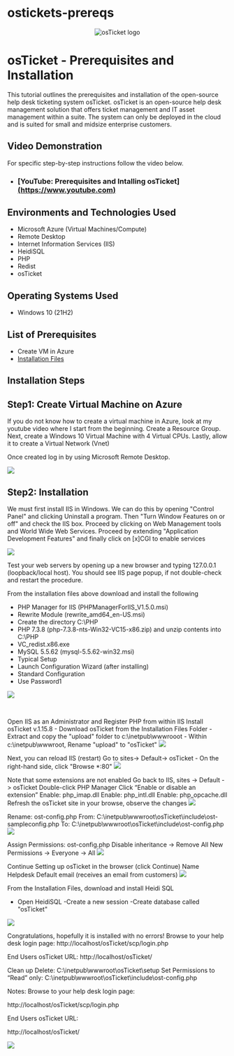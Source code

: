 # ostickets-prereqs
<p align="center">
<img src="https://i.imgur.com/Clzj7Xs.png" alt="osTicket logo"/>
</p>

<h1>osTicket - Prerequisites and Installation</h1>
This tutorial outlines the prerequisites and installation of the open-source help desk ticketing system osTicket. osTicket is an open-source help desk management solution that offers ticket management and IT asset management within a suite. The  system can only be deployed in the cloud and is suited for small and midsize enterprise customers. <br />

<h2>Video Demonstration</h2>
For specific step-by-step instructions follow the video below.

- ### [YouTube: Prerequisites and Intalling osTicket][(https://www.youtube.com)](https://youtu.be/6CZCoBui-js)


<h2>Environments and Technologies Used</h2>

- Microsoft Azure (Virtual Machines/Compute)
- Remote Desktop
- Internet Information Services (IIS)
- HeidiSQL
- PHP
- Redist
- osTicket

<h2>Operating Systems Used </h2>

- Windows 10</b> (21H2)

<h2>List of Prerequisites</h2>

- Create VM in Azure
- <a href="https://drive.google.com/drive/u/2/folders/1APMfNyfNzcxZC6EzdaNfdZsUwxWYChf6">Installation Files</a> 
<h2>Installation Steps</h2>
<h2> Step1: Create Virtual Machine on Azure</h2>

If you  do not know how to create a virtual machine in Azure, look at my youtube video where I start from the beginning.
Create a Resource Group. Next, create a Windows 10 Virtual Machine with 4 Virtual CPUs. Lastly, allow it to create a Virtual Network (Vnet)

Once created log in by using Microsoft Remote Desktop. 

<img src="https://imgur.com/LEXyg6Q.png">





<p>
  <h2>Step2: Installation</h2>

 We must first install IIS in Windows. We can do this by opening "Control Panel" and clicking Uninstall a program. Then "Turn Window Features on or off" and check the IIS box. Proceed by clicking on Web Management tools and World Wide Web Services. Proceed by extending  "Application Development Features" and finally click on [x]CGI to enable services

<img src="https://imgur.com/FfdJ928.png">

 
Test your web servers by opening up a new browser and typing 127.0.0.1 (loopback/local host). You should see IIS page popup, if not double-check and restart the procedure.
  
  
</p>

<p>
 From the installation files above download and install the following 
  
  - PHP Manager for IIS (PHPManagerForIIS_V1.5.0.msi)
  - Rewrite Module (rewrite_amd64_en-US.msi) 
- Create the directory C:\PHP
 - PHP 7.3.8 (php-7.3.8-nts-Win32-VC15-x86.zip)  and unzip contents into C:\PHP
 - VC_redist.x86.exe
 - MySQL 5.5.62 (mysql-5.5.62-win32.msi) 
  - Typical Setup
  - Launch Configuration Wizard (after installing) 
  - Standard Configuration 
  - Use Password1
  
  <img src="https://i.imgur.com/chsEH88.png">
 
</p>

<br />
<p>
  Open IIS as an Administrator and Register PHP from within IIS
  Install osTicket v.1.15.8
  - Download osTicket from the Installation Files Folder 
  - Extract and copy the "upload" folder to c:\inetpub\wwwrooot
  - Within c:\inetpub\wwwroot, Rename "upload" to "osTicket"
   
  
<img src="https://imgur.com/BE21aqg.png">

  
 </p>
 
 
 <p>
  Next, you can reload IIS (restart) 
  Go to sites-> Default-> osTicket 
  - On the right-hand side, click "Browse *:80"
  
<img src="https://imgur.com/InPkYmk.png">

  </p>


<p>
Note that some extensions are not enabled
Go back to IIS, sites -> Default -> osTicket
Double-click PHP Manager
Click “Enable or disable an extension”
Enable: php_imap.dll
Enable: php_intl.dll
Enable: php_opcache.dll
Refresh the osTicket site in your browse, observe the changes

  
<img src="https://imgur.com/e0FFMgi.png">
  </p>


<p>
Rename: ost-config.php
From: C:\inetpub\wwwroot\osTicket\include\ost-sampleconfig.php
To: C:\inetpub\wwwroot\osTicket\include\ost-config.php
  
<img src="https://imgur.com/TThrWNZ.png">
  
  </p>
  
  <p>
Assign Permissions: ost-config.php
Disable inheritance -> Remove All
New Permissions -> Everyone -> All
 
 <img src="https://imgur.com/mNrXznf.png">
  
  </p>
  
  <p>
Continue Setting up osTicket in the browser (click Continue)
Name Helpdesk
Default email (receives an email from customers)

<img src="https://imgur.com/e0FFMgi.png">

  
  </p>
  From the Installation Files, download and install Heidi SQL
  
  - Open HeidiSQL
  -Create a new session 
  -Create database called "osTicket"


<img src="https://imgur.com/4srFbPT.png">
<p>   
  Congratulations, hopefully it is installed with no errors!
Browse to your help desk login page: http://localhost/osTicket/scp/login.php

End Users osTicket URL:
http://localhost/osTicket/ 

Clean up
Delete: C:\inetpub\wwwroot\osTicket\setup
Set Permissions to “Read” only: C:\inetpub\wwwroot\osTicket\include\ost-config.php

</p>  

<p>
Notes:
Browse to your help desk login page:
  
  http://localhost/osTicket/scp/login.php  
  
End Users osTicket URL:
  
  http://localhost/osTicket/ 

  
<img src="https://imgur.com/Jy0wuFV.png">
  
</p>

 
  
  <br />

